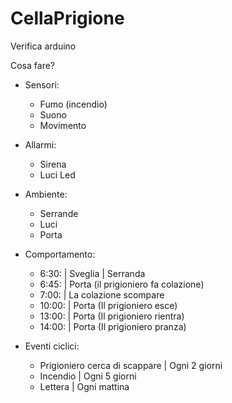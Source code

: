 # CellaPrigione
Verifica arduino

Cosa fare?
- Sensori:
  + Fumo (incendio)
  + Suono
  + Movimento
- Allarmi:
  + Sirena
  + Luci Led
- Ambiente:
  + Serrande
  + Luci
  + Porta
- Comportamento:
  + 6:30:
    | Sveglia
    | Serranda
  + 6:45:
    | Porta (il prigioniero fa colazione)
  + 7:00:
    | La colazione scompare
  + 10:00:
    | Porta (Il prigioniero esce)
  + 13:00:
    | Porta (Il prigioniero rientra)
  + 14:00:
    | Porta (Il prigioniero pranza)
  
- Eventi ciclici:
  + Prigioniero cerca di scappare
    | Ogni 2 giorni
  + Incendio
    | Ogni 5 giorni
  + Lettera
    | Ogni mattina
